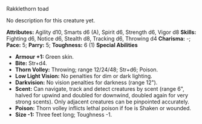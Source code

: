 Rakklethorn toad

No description for this creature yet.

**Attributes:** Agility d10, Smarts d6 (A), Spirit d6, Strength d6,
Vigor d8
**Skills:** Fighting d6, Notice d6, Stealth d8, Tracking d6, Throwing
d4
**Charisma:** -; **Pace:** 5; **Parry:** 5; **Toughness:** 6 (1)
**Special Abilities**
- **Armour +1:** Green skin.
- **Bite:** Str+d4.
- **Thorn Volley:** Throwing; range 12/24/48; Str+d6; Poison.
- **Low Light Vision:** No penalties for dim or dark lighting.
- **Darkvision:** No vision penalties for darkness (range 12").
- **Scent:** Can navigate, track and detect creatures by scent (range
6", halved for upwind and doubled for downwind, doubled again for very
strong scents). Only adjacent creatures can be pinpointed accurately.
- **Poison:** Thorn volley inflicts lethal poison if foe is Shaken or
wounded.
- **Size -1:** Three feet long; Toughness -1.

